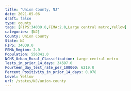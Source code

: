 ```yaml
---
title: "Union County, NJ"
date: 2021-05-06
draft: false
type: county
tags: [FIPS:34039.0,FEMA:2.0,Large central metro,Yellow]
categories: [NJ]
County: Union County
State: NJ
FIPS: 34039.0
FEMA_Region: 2.0
Population: 556341.0
NCHS_Urban_Rural_Classification: Large central metro
Tests_in_prior_14_days: 34597.0
Fourteen_day_test_rate_per_100000: 6219.0
Percent_Positivity_in_prior_14_days: 0.078
Level: Yellow
url: /states/NJ/union-county
---
```



